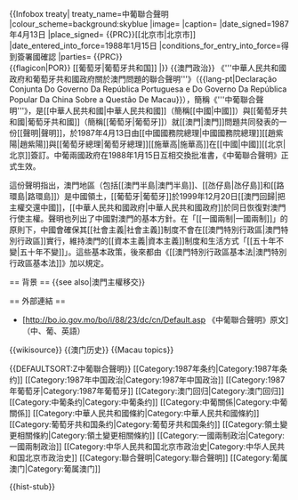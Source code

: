 {{Infobox treaty|
treaty_name=中葡聯合聲明
|colour_scheme=background:skyblue
|image=
|caption=
|date_signed=1987年4月13日
|place_signed= {{PRC}}[[北京市|北京市]]
|date_entered_into_force=1988年1月15日
|conditions_for_entry_into_force=得到簽署國確認
|parties= {{PRC}} <br /> {{flagicon|POR}} [[葡萄牙|葡萄牙共和国]]
|}}
{{澳門政治}}
《'''中華人民共和國政府和葡萄牙共和國政府關於澳門問題的聯合聲明'''》（{{lang-pt|Declaração Conjunta Do Governo Da República Portuguesa e Do Governo Da República Popular Da China Sobre a Questão De Macau}}），簡稱《'''中葡聯合聲明'''》，是[[中華人民共和國|中華人民共和國]]（簡稱[[中國|中國]]）與[[葡萄牙共和國|葡萄牙共和國]]（簡稱[[葡萄牙|葡萄牙]]）就[[澳門|澳門]]問題共同發表的一份[[聲明|聲明]]，於1987年4月13日由[[中國國務院總理|中國國務院總理]][[趙紫陽|趙紫陽]]與[[葡萄牙總理|葡萄牙總理]][[施華高|施華高]]在[[中國|中國]][[北京|北京]]簽訂。中葡兩國政府在1988年1月15日互相交換批准書，《中葡聯合聲明》正式生效。

這份聲明指出，澳門地區（包括[[澳門半島|澳門半島]]、[[氹仔島|氹仔島]]和[[路環島|路環島]]）是中國領土，[[葡萄牙|葡萄牙]]於1999年12月20日[[澳門回歸|把主權交還中國]]，[[中華人民共和國政府|中華人民共和國政府]]於同日恢復對澳門行使主權。聲明也列出了中國對澳門的基本方針。在「[[一國兩制|一國兩制]]」的原則下，中國會確保其[[社會主義|社會主義]]制度不會在[[澳門特別行政區|澳門特別行政區]]實行，維持澳門的[[資本主義|資本主義]]制度和生活方式「[[五十年不變|五十年不變]]」。這些基本政策，後來都由《[[澳門特別行政區基本法|澳門特別行政區基本法]]》加以規定。

== 背景 ==
{{see also|澳門主權移交}}

== 外部連結 ==
* [http://bo.io.gov.mo/bo/i/88/23/dc/cn/Default.asp 《中葡聯合聲明》原文]（中、葡、英語）

{{wikisource}}
{{澳门历史}}
{{Macau topics}}


{{DEFAULTSORT:Z中葡聯合聲明}}
[[Category:1987年条约|Category:1987年条约]]
[[Category:1987年中国政治|Category:1987年中国政治]]
[[Category:1987年葡萄牙|Category:1987年葡萄牙]]
[[Category:澳门回归|Category:澳门回归]]
[[Category:中葡条约|Category:中葡条约]]
[[Category:中葡關係|Category:中葡關係]]
[[Category:中華人民共和國條約|Category:中華人民共和國條約]]
[[Category:葡萄牙共和国条约|Category:葡萄牙共和国条约]]
[[Category:領土變更相關條約|Category:領土變更相關條約]]
[[Category:一國兩制政治|Category:一國兩制政治]]
[[Category:中华人民共和国北京市政治史|Category:中华人民共和国北京市政治史]]
[[Category:聯合聲明|Category:聯合聲明]]
[[Category:葡属澳门|Category:葡属澳门]]


{{hist-stub}}
